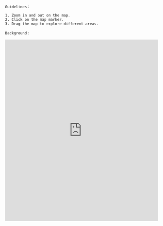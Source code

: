     Guidelines：

    1. Zoom in and out on the map.
    2. Click on the map marker.
    3. Drag the map to explore different areas.

    Background：
    


<iframe src="https://www.google.com/maps/embed?pb=!1m18!1m12!1m3!1d236161.53324829013!2d114.1394!3d22.352724249999998!2m3!1f0!2f0!3f0!3m2!1i1024!2i768!4f13.1!3m3!1m2!1s0x3403e2eda332980f%3A0xf08ab3badbeac97c!2z6aaZ5riv!5e0!3m2!1szh-TW!2shk!4v1757181161941!5m2!1szh-TW!2shk" width="100%" height="600" style="border:0;" allowfullscreen="" loading="lazy" referrerpolicy="no-referrer-when-downgrade"></iframe>

